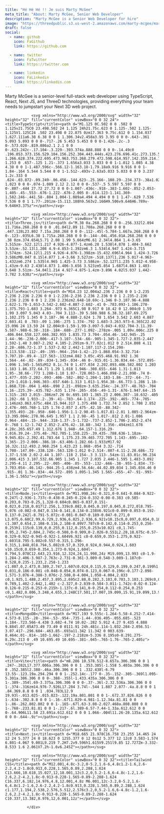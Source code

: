 ```yaml
---
title: "Hé Hé Hé !! Je suis Marty McGee"
meta_title: "About: Marty McGee, Senior Web Developer"
description: "Marty McGee is a Senior Web Developer for hire"
image: "https://threedpublic.s3.us-west-2.amazonaws.com/marty-mcgee/marty-mcgee-profile-pic-gravatar-2627361F-B996-44E9-B9DD-FB277DAC8151.jpg"
draft: false
social:
  - name: github
    icon: FaGithub
    link: https://github.com

  - name: twitter
    icon: FaTwitter
    link: https://twitter.com

  - name: linkedin
    icon: FaLinkedin
    link: https://linkedin.com
---
```


Marty McGee is a senior-level full-stack web developer using TypeScript, React, Next JS, and ThreeD technologies, providing everything your team needs to jumpstart your Next 3D web project.

<div
                className="flex gap-3 justify-center pb-4"
              >

                <svg xmlns="http://www.w3.org/2000/svg" width="32" height="32" fill="currentColor" viewBox="0 0 32 24"><title>TypeScript</title><path d="M1.125 0C.502 0 0 .502 0 1.125v21.75C0 23.498.502 24 1.125 24h21.75c.623 0 1.125-.502 1.125-1.125V1.125C24 .502 23.498 0 22.875 0zm17.363 9.75c.612 0 1.154.037 1.627.111a6.38 6.38 0 0 1 1.306.34v2.458a3.95 3.95 0 0 0-.643-.361 5.093 5.093 0 0 0-.717-.26 5.453 5.453 0 0 0-1.426-.2c-.3 0-.573.028-.819.086a2.1 2.1 0 0 0-.623.242c-.17.104-.3.229-.393.374a.888.888 0 0 0-.14.49c0 .196.053.373.156.529.104.156.252.304.443.444s.423.276.696.41c.273.135.582.274.926.416.47.197.892.407 1.266.628.374.222.695.473.963.753.268.279.472.598.614.957.142.359.214.776.214 1.253 0 .657-.125 1.21-.373 1.656a3.033 3.033 0 0 1-1.012 1.085 4.38 4.38 0 0 1-1.487.596c-.566.12-1.163.18-1.79.18a9.916 9.916 0 0 1-1.84-.164 5.544 5.544 0 0 1-1.512-.493v-2.63a5.033 5.033 0 0 0 3.237 1.2c.333 0 .624-.03.872-.09.249-.06.456-.144.623-.25.166-.108.29-.234.373-.38a1.023 1.023 0 0 0-.074-1.089 2.12 2.12 0 0 0-.537-.5 5.597 5.597 0 0 0-.807-.444 27.72 27.72 0 0 0-1.007-.436c-.918-.383-1.602-.852-2.053-1.405-.45-.553-.676-1.222-.676-2.005 0-.614.123-1.141.369-1.582.246-.441.58-.804 1.004-1.089a4.494 4.494 0 0 1 1.47-.629 7.536 7.536 0 0 1 1.77-.201zm-15.113.188h9.563v2.166H9.506v9.646H6.789v-9.646H3.375z"></path></svg>

                <svg xmlns="http://www.w3.org/2000/svg" width="32" height="32" fill="currentColor" viewBox="0 0 32 32"><title>Three.js</title><path d="M.38 0a.268.268 0 0 0-.256.332l2.894 11.716a.268.268 0 0 0 .01.04l2.89 11.708a.268.268 0 0 0 .447.128L23.802 7.15a.268.268 0 0 0-.112-.45l-5.784-1.667a.268.268 0 0 0-.123-.035L6.38 1.715a.268.268 0 0 0-.144-.04L.456.01A.268.268 0 0 0 .38 0zm.374.654L5.71 2.08 1.99 5.664zM6.61 2.34l4.864 1.4-3.65 3.515zm-.522.12l1.217 4.926-4.877-1.4zm6.28 1.538l4.878 1.404-3.662 3.53zm-.52.13l1.208 4.9-4.853-1.392zm6.3 1.534l4.947 1.424-3.715 3.574zm-.524.12l1.215 4.926-4.876-1.398zm-15.432.696l4.964 1.424-3.726 3.586zM8.047 8.15l4.877 1.4-3.66 3.527zm-.518.137l1.236 5.017-4.963-1.432zm6.274 1.535l4.965 1.425-3.73 3.586zm-.52.127l1.235 5.012-4.958-1.43zm-9.63 2.438l4.873 1.406-3.656 3.523zm5.854 1.687l4.863 1.403-3.648 3.51zm-.54.04l1.214 4.927-4.875-1.4zm-3.896 4.02l5.037 1.442-3.782 3.638z"></path></svg>

                <svg xmlns="http://www.w3.org/2000/svg" width="32" height="32" fill="currentColor" viewBox="0 0 32 32"><title>React</title><path d="M14.23 12.004a2.236 2.236 0 0 1-2.235 2.236 2.236 2.236 0 0 1-2.236-2.236 2.236 2.236 0 0 1 2.235-2.236 2.236 2.236 0 0 1 2.236 2.236zm2.648-10.69c-1.346 0-3.107.96-4.888 2.622-1.78-1.653-3.542-2.602-4.887-2.602-.41 0-.783.093-1.106.278-1.375.793-1.683 3.264-.973 6.365C1.98 8.917 0 10.42 0 12.004c0 1.59 1.99 3.097 5.043 4.03-.704 3.113-.39 5.588.988 6.38.32.187.69.275 1.102.275 1.345 0 3.107-.96 4.888-2.624 1.78 1.654 3.542 2.603 4.887 2.603.41 0 .783-.09 1.106-.275 1.374-.792 1.683-3.263.973-6.365C22.02 15.096 24 13.59 24 12.004c0-1.59-1.99-3.097-5.043-4.032.704-3.11.39-5.587-.988-6.38-.318-.184-.688-.277-1.092-.278zm-.005 1.09v.006c.225 0 .406.044.558.127.666.382.955 1.835.73 3.704-.054.46-.142.945-.25 1.44-.96-.236-2.006-.417-3.107-.534-.66-.905-1.345-1.727-2.035-2.447 1.592-1.48 3.087-2.292 4.105-2.295zm-9.77.02c1.012 0 2.514.808 4.11 2.28-.686.72-1.37 1.537-2.02 2.442-1.107.117-2.154.298-3.113.538-.112-.49-.195-.964-.254-1.42-.23-1.868.054-3.32.714-3.707.19-.09.4-.127.563-.132zm4.882 3.05c.455.468.91.992 1.36 1.564-.44-.02-.89-.034-1.345-.034-.46 0-.915.01-1.36.034.44-.572.895-1.096 1.345-1.565zM12 8.1c.74 0 1.477.034 2.202.093.406.582.802 1.203 1.183 1.86.372.64.71 1.29 1.018 1.946-.308.655-.646 1.31-1.013 1.95-.38.66-.773 1.288-1.18 1.87-.728.063-1.466.098-2.21.098-.74 0-1.477-.035-2.202-.093-.406-.582-.802-1.204-1.183-1.86-.372-.64-.71-1.29-1.018-1.946.303-.657.646-1.313 1.013-1.954.38-.66.773-1.286 1.18-1.868.728-.064 1.466-.098 2.21-.098zm-3.635.254c-.24.377-.48.763-.704 1.16-.225.39-.435.782-.635 1.174-.265-.656-.49-1.31-.676-1.947.64-.15 1.315-.283 2.015-.386zm7.26 0c.695.103 1.365.23 2.006.387-.18.632-.405 1.282-.66 1.933-.2-.39-.41-.783-.64-1.174-.225-.392-.465-.774-.705-1.146zm3.063.675c.484.15.944.317 1.375.498 1.732.74 2.852 1.708 2.852 2.476-.005.768-1.125 1.74-2.857 2.475-.42.18-.88.342-1.355.493-.28-.958-.646-1.956-1.1-2.98.45-1.017.81-2.01 1.085-2.964zm-13.395.004c.278.96.645 1.957 1.1 2.98-.45 1.017-.812 2.01-1.086 2.964-.484-.15-.944-.318-1.37-.5-1.732-.737-2.852-1.706-2.852-2.474 0-.768 1.12-1.742 2.852-2.476.42-.18.88-.342 1.356-.494zm11.678 4.28c.265.657.49 1.312.676 1.948-.64.157-1.316.29-2.016.39.24-.375.48-.762.705-1.158.225-.39.435-.788.636-1.18zm-9.945.02c.2.392.41.783.64 1.175.23.39.465.772.705 1.143-.695-.102-1.365-.23-2.006-.386.18-.63.406-1.282.66-1.933zM17.92 16.32c.112.493.2.968.254 1.423.23 1.868-.054 3.32-.714 3.708-.147.09-.338.128-.563.128-1.012 0-2.514-.807-4.11-2.28.686-.72 1.37-1.536 2.02-2.44 1.107-.118 2.154-.3 3.113-.54zm-11.83.01c.96.234 2.006.415 3.107.532.66.905 1.345 1.727 2.035 2.446-1.595 1.483-3.092 2.295-4.11 2.295-.22-.005-.406-.05-.553-.132-.666-.38-.955-1.834-.73-3.703.054-.46.142-.944.25-1.438zm4.56.64c.44.02.89.034 1.345.034.46 0 .915-.01 1.36-.034-.44.572-.895 1.095-1.345 1.565-.455-.47-.91-.993-1.36-1.565z"></path></svg>

                <svg xmlns="http://www.w3.org/2000/svg" width="32" height="32" fill="currentColor" viewBox="0 0 32 32"><title>Node.js</title><path d="M11.998,24c-0.321,0-0.641-0.084-0.922-0.247l-2.936-1.737c-0.438-0.245-0.224-0.332-0.08-0.383 c0.585-0.203,0.703-0.25,1.328-0.604c0.065-0.037,0.151-0.023,0.218,0.017l2.256,1.339c0.082,0.045,0.197,0.045,0.272,0l8.795-5.076 c0.082-0.047,0.134-0.141,0.134-0.238V6.921c0-0.099-0.053-0.192-0.137-0.242l-8.791-5.072c-0.081-0.047-0.189-0.047-0.271,0 L3.075,6.68C2.99,6.729,2.936,6.825,2.936,6.921v10.15c0,0.097,0.054,0.189,0.139,0.235l2.409,1.392 c1.307,0.654,2.108-0.116,2.108-0.89V7.787c0-0.142,0.114-0.253,0.256-0.253h1.115c0.139,0,0.255,0.112,0.255,0.253v10.021 c0,1.745-0.95,2.745-2.604,2.745c-0.508,0-0.909,0-2.026-0.551L2.28,18.675c-0.57-0.329-0.922-0.945-0.922-1.604V6.921 c0-0.659,0.353-1.275,0.922-1.603l8.795-5.082c0.557-0.315,1.296-0.315,1.848,0l8.794,5.082c0.57,0.329,0.924,0.944,0.924,1.603 v10.15c0,0.659-0.354,1.273-0.924,1.604l-8.794,5.078C12.643,23.916,12.324,24,11.998,24z M19.099,13.993 c0-1.9-1.284-2.406-3.987-2.763c-2.731-0.361-3.009-0.548-3.009-1.187c0-0.528,0.235-1.233,2.258-1.233 c1.807,0,2.473,0.389,2.747,1.607c0.024,0.115,0.129,0.199,0.247,0.199h1.141c0.071,0,0.138-0.031,0.186-0.081 c0.048-0.054,0.074-0.123,0.067-0.196c-0.177-2.098-1.571-3.076-4.388-3.076c-2.508,0-4.004,1.058-4.004,2.833 c0,1.925,1.488,2.457,3.895,2.695c2.88,0.282,3.103,0.703,3.103,1.269c0,0.983-0.789,1.402-2.642,1.402 c-2.327,0-2.839-0.584-3.011-1.742c-0.02-0.124-0.126-0.215-0.253-0.215h-1.137c-0.141,0-0.254,0.112-0.254,0.253 c0,1.482,0.806,3.248,4.655,3.248C17.501,17.007,19.099,15.91,19.099,13.993z"></path></svg>

                <svg xmlns="http://www.w3.org/2000/svg" width="32" height="32" fill="currentColor" viewBox="0 0 32 32"><title>MongoDB</title><path d="M17.193 9.555c-1.264-5.58-4.252-7.414-4.573-8.115-.28-.394-.53-.954-.735-1.44-.036.495-.055.685-.523 1.184-.723.566-4.438 3.682-4.74 10.02-.282 5.912 4.27 9.435 4.888 9.884l.07.05A73.49 73.49 0 0111.91 24h.481c.114-1.032.284-2.056.51-3.07.417-.296.604-.463.85-.693a11.342 11.342 0 003.639-8.464c.01-.814-.103-1.662-.197-2.218zm-5.336 8.195s0-8.291.275-8.29c.213 0 .49 10.695.49 10.695-.381-.045-.765-1.76-.765-2.405z"></path></svg>

                <svg xmlns="http://www.w3.org/2000/svg" width="32" height="32" fill="currentColor" viewBox="0 0 32 32"><title>Vite</title><path d="m8.286 10.578.512-8.657a.306.306 0 0 1 .247-.282L17.377.006a.306.306 0 0 1 .353.385l-1.558 5.403a.306.306 0 0 0 .352.385l2.388-.46a.306.306 0 0 1 .332.438l-6.79 13.55-.123.19a.294.294 0 0 1-.252.14c-.177 0-.35-.152-.305-.369l1.095-5.301a.306.306 0 0 0-.388-.355l-1.433.435a.306.306 0 0 1-.389-.354l.69-3.375a.306.306 0 0 0-.37-.36l-2.32.536a.306.306 0 0 1-.374-.316zm14.976-7.926L17.284 3.74l-.544 1.887 2.077-.4a.8.8 0 0 1 .84.369.8.8 0 0 1 .034.783L12.9 19.93l-.013.025-.015.023-.122.19a.801.801 0 0 1-.672.37.826.826 0 0 1-.634-.302.8.8 0 0 1-.16-.67l1.029-4.981-1.12.34a.81.81 0 0 1-.86-.262.802.802 0 0 1-.165-.67l.63-3.08-2.027.468a.808.808 0 0 1-.768-.233.81.81 0 0 1-.217-.6l.389-6.57-7.44-1.33a.612.612 0 0 0-.64.906L11.58 23.691a.612.612 0 0 0 1.066-.004l11.26-20.135a.612.612 0 0 0-.644-.9z"></path></svg>

                <svg xmlns="http://www.w3.org/2000/svg" width="32" height="32" fill="currentColor" viewBox="0 0 32 32"><title>Next.js</title><path d="M18.665 21.978C16.758 23.255 14.465 24 12 24 5.377 24 0 18.623 0 12S5.377 0 12 0s12 5.377 12 12c0 3.583-1.574 6.801-4.067 9.001L9.219 7.2H7.2v9.596h1.615V9.251l9.85 12.727Zm-3.332-8.533 1.6 2.061V7.2h-1.6v6.245Z"></path></svg>

                <svg xmlns="http://www.w3.org/2000/svg" width="32" height="32" fill="currentColor" viewBox="0 0 32 32"><title>Tailwind CSS</title><path d="M12.001,4.8c-3.2,0-5.2,1.6-6,4.8c1.2-1.6,2.6-2.2,4.2-1.8c0.913,0.228,1.565,0.89,2.288,1.624 C13.666,10.618,15.027,12,18.001,12c3.2,0,5.2-1.6,6-4.8c-1.2,1.6-2.6,2.2-4.2,1.8c-0.913-0.228-1.565-0.89-2.288-1.624 C16.337,6.182,14.976,4.8,12.001,4.8z M6.001,12c-3.2,0-5.2,1.6-6,4.8c1.2-1.6,2.6-2.2,4.2-1.8c0.913,0.228,1.565,0.89,2.288,1.624 c1.177,1.194,2.538,2.576,5.512,2.576c3.2,0,5.2-1.6,6-4.8c-1.2,1.6-2.6,2.2-4.2,1.8c-0.913-0.228-1.565-0.89-2.288-1.624 C10.337,13.382,8.976,12,6.001,12z"></path></svg>

              </div>
